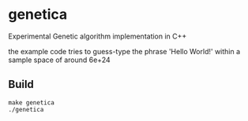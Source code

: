 # genetica
Experimental Genetic algorithm implementation in C++

the example code tries to guess-type the phrase 'Hello World!' within a sample space of around 6e+24
## Build
```
make genetica
./genetica
```

